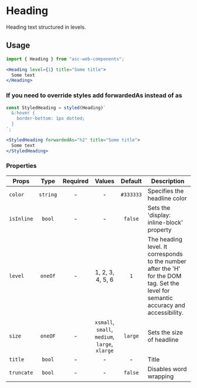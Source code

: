 # Heading

Heading text structured in levels.

## Usage

```js
import { Heading } from "asc-web-components";
```

```jsx
<Heading level={1} title="Some title">
  Some text
</Heading>
```

### If you need to override styles add forwardedAs instead of as

```js
const StyledHeading = styled(Heading)`
  &:hover {
    border-bottom: 1px dotted;
  }
`;
```

```jsx
<StyledHeading forwardedAs="h2" title="Some title">
  Some text
</StyledHeading>
```

### Properties

| Props      |   Type   | Required |                     Values                     |  Default  | Description                                                                                                                           |
| ---------- | :------: | :------: | :--------------------------------------------: | :-------: | ------------------------------------------------------------------------------------------------------------------------------------- |
| `color`    | `string` |    -     |                       -                        | `#333333` | Specifies the headline color                                                                                                          |
| `isInline` |  `bool`  |    -     |                       -                        |  `false`  | Sets the 'display: inline-block' property                                                                                             |
| `level`    | `oneOf`  |    -     |                1, 2, 3, 4, 5, 6                |    `1`    | The heading level. It corresponds to the number after the 'H' for the DOM tag. Set the level for semantic accuracy and accessibility. |
| `size`     | `oneOF`  |    -     | `xsmall`, `small`, `medium`, `large`, `xlarge` |  `large`  | Sets the size of headline                                                                                                             |
| `title`    |  `bool`  |    -     |                       -                        |     -     | Title                                                                                                                                 |
| `truncate` |  `bool`  |    -     |                       -                        |  `false`  | Disables word wrapping                                                                                                                |
